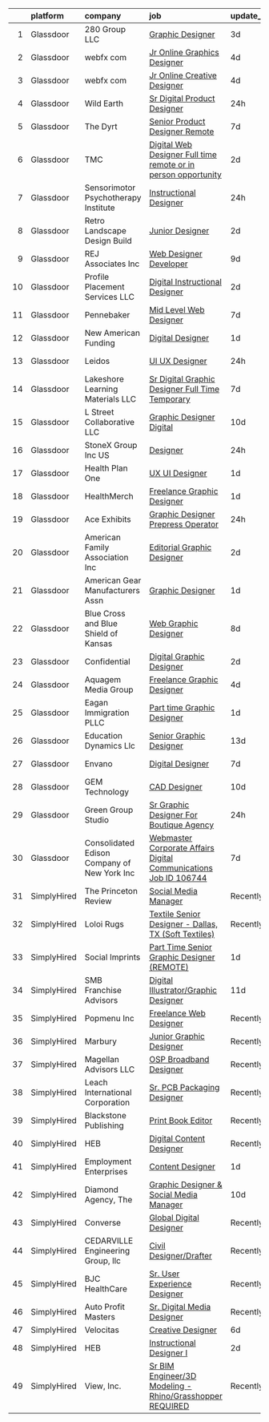 

|    | platform    | company                                      | job                                                                                                                                                                                                                                                                                                                                                                                                                                                                                                                                                                                                                                                                                                                                                                                                                                                                                                                                                                           | update_time   | location        |
|---:|:------------|:---------------------------------------------|:------------------------------------------------------------------------------------------------------------------------------------------------------------------------------------------------------------------------------------------------------------------------------------------------------------------------------------------------------------------------------------------------------------------------------------------------------------------------------------------------------------------------------------------------------------------------------------------------------------------------------------------------------------------------------------------------------------------------------------------------------------------------------------------------------------------------------------------------------------------------------------------------------------------------------------------------------------------------------|:--------------|:----------------|
|  1 | Glassdoor   | 280 Group LLC                                | [Graphic Designer](https://www.glassdoor.com/partner/jobListing.htm?pos=108&ao=1110586&s=58&guid=0000018205c3cfa2aa46149911f3a5ca&src=GD_JOB_AD&t=SR&vt=w&ea=1&cs=1_de9756dd&cb=1657954095453&jobListingId=1008000486432&cpc=AC285F3A3ECA6BB0&jrtk=3-0-1g82s7jv3j4id801-1g82s7jvkghp1800-8e0ca34653e8e05b--6NYlbfkN0A96WIVUs5SSd1e5sdPWOjBiMJz3fk-GTbl_X95fEr7N7_O7gG7yYqATSY5E6jF4LOAu-d1G5vqmQK5-aVG4tOej9c_eEuMuqH8C1GeeNW2KtJSJ31b6MoFFw5KM710vWFGSjvXW7I3OG-OwT4mnPnLIfvWCjlnumDR2ayBGhUSESBLxX0cWl5Bz0cpK3t8G0V0f8UY6HKa7P8zq9O4wCm5nCnSaFCxCGWCjntZmQKf79cTmolMx3aLAFXOvbQGFVTIJ92UyRm3mMWXj4d4xfhFO_b8jE0iXZn41k30c56-nb2P8dtDLJYLZn8VLf_PRQ5HRDILmiXUCLXgObd6xaEUB2T4kK9zgAL2CbRJDBT-lXMMas0sUzJlzFyQ3JwkapF2Hnm9SS0bKV6F-cwk3cq0NfB8jA9C2Hzldx37STSk_lY6J1rQI2aMUNaDl6FuKaCl6u07bQ9csSXD2Z5QS2AM7e_CY22qzmgcnHGbwI1bdhayTJij22hEYwGwhF8FFe4%3D)                                                                                                                     | 3d            | Remote          |
|  2 | Glassdoor   | webfx com                                    | [Jr  Online Graphics Designer](https://www.glassdoor.com/partner/jobListing.htm?pos=101&ao=1110586&s=58&guid=0000018205c3cfa2aa46149911f3a5ca&src=GD_JOB_AD&t=SR&vt=w&ea=1&cs=1_9b985806&cb=1657954095452&jobListingId=1007998523717&cpc=6F63F679962D6B30&jrtk=3-0-1g82s7jv3j4id801-1g82s7jvkghp1800-0814fcec81fa4ea1--6NYlbfkN0AA3uNcJ0aeXBAdVd1dUlJvZjHaUXbbC2QUFGJChoFW7xEU327m6es5fnmO4XFfQsEu0t33VvESdO8PaW8SAy26Pndec7TLQ0Xpn4lGQ1vX3YGcQutr7TKeJAkCB5X3vytUXP8x_-f9hEaRnBL523v01wQ2XPa7v4VBJvjftgSNU2DwBtazpZhOR3XG4_W4jVcCJaYOKyn7pwcibTlDoHHmbGGZUh_C9XzVGHDsVDbwmDdQuzO6YmfGdQTDd0VLSzVGCm_SzRgwvAv7TOfGlDi5sGwqfflOIcrre-Wmbj_8_g4vaZwN2fSozlfsp4y-VkTlwnRphO1OdB8xy6yaC78JQRb8VbwWUWK_wfgulraLu5QI-5Za-1mpl8ySavxC-zXFAi_GHeEdiyxvwwsgbfIYIPDaZDMRBx9t5Ru1koiRhPs9fvVexZyVcACD1RAAqAFPfkvbleXU7B6WrarfZC3WDvT2lD7kmxhHu0f5CfdCSoxfoEnKLJdy1vjhSmmQmGACKlJ25TeUIpG9LRiCH_vDvYZ7-XV-kbCAfeBU_xxgZWcu4mZIu-CEMbuCqHkIj5nqaKFCpNyGm4oCsAF2FH8t)                       | 4d            | Harrisburg, PA  |
|  3 | Glassdoor   | webfx com                                    | [Jr  Online Creative Designer](https://www.glassdoor.com/partner/jobListing.htm?pos=103&ao=1110586&s=58&guid=0000018205c3cfa2aa46149911f3a5ca&src=GD_JOB_AD&t=SR&vt=w&ea=1&cs=1_1359916f&cb=1657954095452&jobListingId=1007998523752&cpc=235F38378B0CF412&jrtk=3-0-1g82s7jv3j4id801-1g82s7jvkghp1800-e3a07e991e3ec309--6NYlbfkN0AA3uNcJ0aeXBAdVd1dUlJvZjHaUXbbC2QUFGJChoFW7xEU327m6es56oflZv-QfBizUJg4GGt5ywcxHip9vEFmnpvEvc6sXWg7ijt1_lVPhx0CSekweNqP21eod5xNQSR5Fy2hfkrfXdJbI2o6SRZK7DOllkYUDO-mEILuesP9HP5zjy-6AZOLt2uK8ykhXyq1gTTd6wznmnkOiIRJd_ZZzfxzDj6-jT6pLhusSeKE88BiTfU51szVF9js_2QWGyqRusL-TrSO1wr0cD1ZaeKiU3W_GVCbeTimtuilwCtZ7MIWntt-PzxFaXHtMmIs-g9D-XZr7pvHSRIr2K-v-2E6wRCv29Te_Kk-j5HRRkAq0NjtZv9urqsD_G0UjjWL0C7J-YDgkJjKhVVTgBnI9q6kW1LklRBwWeNWBNm6q_KsBvclJOS62fUSrEdHX_zDLeso9PBkiHwONkJc16SliBp6dLR6uKBDLqh_FLUAeLMzsB9zbUeJu4jGg34fcpwwVWGTAR9StGDgIcO479EyWe8g-d9UY4NbCSBXN8n7KDPJtsSItgxrcWasgf0XsquOPsI%3D)                                         | 4d            | Harrisburg, PA  |
|  4 | Glassdoor   | Wild Earth                                   | [Sr  Digital Product Designer](https://www.glassdoor.com/partner/jobListing.htm?pos=130&ao=1110586&s=58&guid=0000018205c3cfa2aa46149911f3a5ca&src=GD_JOB_AD&t=SR&vt=w&ea=1&cs=1_8228e0fb&cb=1657954095456&jobListingId=1008008529819&cpc=1FDE87803EF93CD3&jrtk=3-0-1g82s7jv3j4id801-1g82s7jvkghp1800-5fcc937785ae66c7--6NYlbfkN0CjpasPtEMbe8v_iwyIspkkFwqQhBBYXqUj6jyL773UmWnpWKGA8gRztVjUVpAK3IcZhInZoSrB3nNoNUS8mtmAJVSDPO9XVhC7C_WaRPnWLqdupphGrXxsJoHkj0dd49VpRjzgB74uugYkobKDZ18pFcgRi0UFWYCb7fJ1J9nivGcdy96yDAI1UNx0hyh3VRsS_gkkJB5NPICuleJ0x-l36osCEt8Bazj5u4_U5W1k2D_Yp-p2dL6L4Al_eRSToLzPBhS96o6NUdOvS_eHy9O8eypdyGM6OajfGvHs-TqLpw2ws5Kp1jNoSbvsSMc-voS6AyFtcysVnyLsMXYiMerZET9G---VsRJw_dfEpezKr1FzpDgYPDnCi1VsBYEayyDl4sgE-htor08bOwNus5HpCyTjwTf3bjoLeRxzUAcRja2S2u3sPYVDF2pz0hyfQjITOyQaEKIWKvmvBppBg-nb72e8cfohnNplWvdPBGhCjaH5FXsLIhi8RNwdD6tHvEzRh0HwnVOLJWHsGbenRDp5P6IQ6LLQ2Uw%3D)                                                                         | 24h           | Remote          |
|  5 | Glassdoor   | The Dyrt                                     | [Senior Product Designer  Remote ](https://www.glassdoor.com/partner/jobListing.htm?pos=113&ao=1110586&s=58&guid=0000018205c3cfa2aa46149911f3a5ca&src=GD_JOB_AD&t=SR&vt=w&cs=1_d64c1532&cb=1657954095454&jobListingId=1007993801701&cpc=D1AB73242940E063&jrtk=3-0-1g82s7jv3j4id801-1g82s7jvkghp1800-ff8db40d58b28bb0--6NYlbfkN0AFaGKiZr_kAHuZ3OrJZNHsT_4fdn-2K5hALt0VUNIML4GpwT2qT4mRuyNZ5SI8Za37YXflGnpTa52XuRjz7XO06ePHVyPwt-FjQMNsRvlvbM7LSkwoMIqUSyoyZoQVMfl3stPghp-zLEBGs2hBVKSMTVfT08Kq_UUJZk5Z2gPyInWhpixLaSzNNfZy1KSXHCtLDS3xBTkHvfyupbsw4OntSun_dTIc-DdyBa8hnuNm-v8f6EW7mylYfWIVkf9PRU3lvzyUJL22EkUQkOkubqNV7V7fb-pl6PE5PLCHPSkbCAZZpBaHLFZDEwGAS_67mXKT72ZZqgJROyUdAafD6R_XWnqH2VY7_36UCO967O8hBmbQ7wSA7-cjtvkFH9aDI4HA6GS3UV69aVqsNrlUZrK8JVKtITbemov3cg_dVo5oVwOSOoirIJCS8x6awGWSN23RRVRLa492p9TlD0Jbmipj1Parqn1KL1sXgE6AylqvT1PG6gMGz72KnR7U9HEmBpLo1c8kL1P9FMtEYjUwPllxSIRtaBhokx4%3D)                                                                          | 7d            | Remote          |
|  6 | Glassdoor   | TMC                                          | [Digital Web Designer   Full time remote or in person opportunity ](https://www.glassdoor.com/partner/jobListing.htm?pos=123&ao=1110586&s=58&guid=0000018205c3cfa2aa46149911f3a5ca&src=GD_JOB_AD&t=SR&vt=w&ea=1&cs=1_8b8cd162&cb=1657954095456&jobListingId=1008002937055&cpc=B101C867B3EF2D75&jrtk=3-0-1g82s7jv3j4id801-1g82s7jvkghp1800-a26bebdf1fb63f3d--6NYlbfkN0BplMsZ7EaIhGY7mYoBG98EI7b4UtQDV_xIzGnVofTarjH-XwNLMxjau36WeZZlqvPXURsZJw6N1TbFArSAJATZmDS0irV08MiWaJc8zHueBBJfkS69_gWiCqqj0e-4OJhmxLk7gTdA_7j0BcRCu7AWb1JkRS_NNaoF2J1DH56vcXkYkwlJaQnXnSopdw99Rz4KtX32G0kdec1rMgLzn_pVTbKx1clVSxNOXMWN8Hdb3_0_wivHGAwayWjcu977z8gJvM_Ds8RHw90_BTv7nlL6EmwgDMPq7AV1hHkyl_7LzqplxPYGhtVEW0jXoFHynJrSLvj2qjLhd9vQwe6bpHny_bA7FHKQCf7MGYLLWyqP80aWckNb0Rx9CZsQB_U_yn5SGmBrMMhzNA0g_hwwFBtra4BU4ZAuVIiEzkzQRiOaenpl7YbCDJc0iC1lMDtAZp3e7MID6sZmG6U-ULQgC5-Eng-jfwlEoE1z5MuMEwmhmqesfNQ7u0si)                                                                                  | 2d            | Connecticut     |
|  7 | Glassdoor   | Sensorimotor Psychotherapy Institute         | [Instructional Designer](https://www.glassdoor.com/partner/jobListing.htm?pos=128&ao=1110586&s=58&guid=0000018205c3cfa2aa46149911f3a5ca&src=GD_JOB_AD&t=SR&vt=w&ea=1&cs=1_d8c98409&cb=1657954095456&jobListingId=1008008333011&cpc=883DC43018083D9A&jrtk=3-0-1g82s7jv3j4id801-1g82s7jvkghp1800-6e07102b6f975ccd--6NYlbfkN0BxkLIcfe0oqaYINownie861a0BJtkzmJW-WyGv8J0JYLPI_pkCjhnMsUhoUXtoasG26cMlDiiyaIe9okRIv-06E0Ibk8N9glSVhe9b2ec0KYjdEj3ZGIxXcwTSaayWbkZL0s4ZlplEZ40Kxb6Exix5DLMLz2yCPDhqI91-pD10F7eECK3bZNCREH1AZYBtj8zwY9fWPA3Vta_ZBs4j6LtzjHzJDjXMWri1pEMLH9ijqHn2iVJuHFBfg9bnTlNmQvqR0zhQJKeVuWdYXMxJhlQzRGInubjDES7T-A2QUF90ZbWgt1yqPG-7QnR1xWrEHuRpmRfXgzkHRRXWVOcoeznhEjgRO7ItHZUlA2R2ulRkxk-NHpZPbRaNU-FhhN0YT7rSnTUUz6XJ-hbP7l3uxmvXCgpUixbfsJ5T3y0og_weZ9KwOgsNabdKgK5nnGUC6CyAR6qzdhi3ZMURdjb2KfD-QMVisrMGn90yU-Du-UsyUkwzTWT5VaOBu0W7lHWCdmlt7ly_NypR7A%3D%3D)                                                                                                 | 24h           | Remote          |
|  8 | Glassdoor   | Retro Landscape Design Build                 | [Junior Designer](https://www.glassdoor.com/partner/jobListing.htm?pos=125&ao=1110586&s=58&guid=0000018205c3cfa2aa46149911f3a5ca&src=GD_JOB_AD&t=SR&vt=w&ea=1&cs=1_9c2b9c3b&cb=1657954095456&jobListingId=1008003242619&cpc=81AAE51C33FDE227&jrtk=3-0-1g82s7jv3j4id801-1g82s7jvkghp1800-3b0dcb089654c5ef--6NYlbfkN0DsBOlmEAMqZtav1V1WKZO3RUElpafjggtWvxyDQ3xFSi-VzB5KdbXib4bfy16v_gNpMerDHeEJYKN-fDSKnmrzlpFqzDvYszSnxkYA0fuWJrlUkeCK3ri37FTkwM8N024P7m_6vLo1hqhbM-b3Rfi-oSFnecd92sl2x2Ji5FovexVjv2K3uvkyu-_anv6d3qZFA3Uyn5RuzhJt7KbMg1dWQXIDJLkKmuhPj2mBHqFjNwX1Y3-kUs3typ9tGzu_0qBELy0wh3kiKJgbSZbLJkMmyy2MOZ5V5Ot8BbD6yfW6BVqfZtvo2BRFxcQN6I66EhcBPKP265qJwA6iqspWRrwmAt9dxwACdGrXLRoC4zFAQdl7LBmFLctJ7Qe_05TzcO5DunkcF4ZffFbRzvvVx3Xs-nheIy8kA9lTdIbvDtKqXsCxk7BVV-ZHXcodyicKUQvGuKpOdXljhXzo2dVBRQfx345YuBkLZqOCiFtPpFaRY0-wRmXuVNgGne6WYtpyud0%3D)                                                                                                                      | 2d            | San Diego, CA   |
|  9 | Glassdoor   | REJ   Associates  Inc                        | [Web Designer Developer](https://www.glassdoor.com/partner/jobListing.htm?pos=107&ao=1110586&s=58&guid=0000018205c3cfa2aa46149911f3a5ca&src=GD_JOB_AD&t=SR&vt=w&ea=1&cs=1_38d0e0ca&cb=1657954095453&jobListingId=1007988000128&cpc=5B877AD962FD223B&jrtk=3-0-1g82s7jv3j4id801-1g82s7jvkghp1800-052e4508faa82851--6NYlbfkN0AF_bfm7gzr-f4HtFIOaurJ6VoJjpjfwwjpbPTStdJTja__rm5RFnvmIqP4IgP5Pe_UU-mMrW9psE_3WYuQ8Ej17TjZ_ZnA4Ef1kqQtaP5Yhw0aYQ7OXMBUsZ5R6ikwFO_ZxKqfT8jnjqHckvi7M8tWk6QVmuJpZbrDpHBnb4jmRTPIj_Jz4SB2BrQw7CZHbPg1qTrTxDniJRTTzrr2vxqIml9R1e0YsGb-ZPURhKk-G8rl3iyyOlCFzNnanNEn4CX7ObsxOjZDdSeJRHk3IZDrC1G9vlVI1xhho5F7ln9If1ZQgCoH2kWgBNO6P1OHFFUHVIS3Ivsbu3tSCEi7gFzMvn1Tegk_rQ4ATifImY8Rkfk6xfxeXa6jxOPVZWHhFSt8AWj-6t5_-n0aLlIJZ2a_szy_Z6GCDXoYBsCjb5lGBG8mX_EEpdvB0T0khuvwikd902n84b2Qw9u_JhLUzj77r2o9ZZuZTurO9fIcHQUe_uBlqNRPFxK_phIBS7oDAmg%3D)                                                                                                               | 9d            | Fort Meade, MD  |
| 10 | Glassdoor   | Profile Placement Services  LLC              | [Digital Instructional Designer](https://www.glassdoor.com/partner/jobListing.htm?pos=120&ao=1110586&s=58&guid=0000018205c3cfa2aa46149911f3a5ca&src=GD_JOB_AD&t=SR&vt=w&cs=1_23bfae86&cb=1657954095455&jobListingId=1008003138507&cpc=72B33A28935558B9&jrtk=3-0-1g82s7jv3j4id801-1g82s7jvkghp1800-0f4dccc4c7324613--6NYlbfkN0AB9QmTA0CCjNV0D_cA_rQfbQIKI-slyn3CIlmX3zDlnnooLjaoArZqjXIJKtppNx8RB8kFzjqeSzRFpd3YI4VitBaK3BJCoOgpXt06cFXR342onJG9yUmr-ZvSa_f8NuhDp9yS4OUAt3iGnioCJFeEZUfgzc39Ox0tQHC_Rz2anURQdn0OEYIkt7l2J0AsO0F3kH_ifpayZotDQjnM8LnyRkljGOL3fPeKaX8DSlJKGhiO9gYBwtyvatlLyo6hPD4jq1A_Is8TDkVLcgmZAas52ImO4tOVGmMOjZGiGh3K-5ZB30tXL6luCyWFQbBOApt7sjaj7FFbKaQ4L51fUGZ3yM0ak_3jIZBOQTl55JueDI7iz7YTQkAmmjBwkY1G3OunkkbmIlzZT16YPq4NuLb3zvKT3Y0LHOdZOamcucgqqNzAUOmlewBO8tLNo_weumC8To6thSHwHnPYomEZdYbHPQWqvG_2vIU4gXbaRoVv3NPlIFgPyrVTpUXsEKFaGcvLROPl748oMDLurjNnmEUZim0Toaqn9yLSauIK0KeTmteQb0puiXw4)                                                          | 2d            | Richmond, VA    |
| 11 | Glassdoor   | Pennebaker                                   | [Mid Level Web Designer](https://www.glassdoor.com/partner/jobListing.htm?pos=119&ao=1110586&s=58&guid=0000018205c3cfa2aa46149911f3a5ca&src=GD_JOB_AD&t=SR&vt=w&ea=1&cs=1_bef75463&cb=1657954095455&jobListingId=1007992914380&cpc=334ABAF5D42DC775&jrtk=3-0-1g82s7jv3j4id801-1g82s7jvkghp1800-09f7b357db24a266--6NYlbfkN0BqUN6ztqptJ5eG394UO-ZfSRZGZkbpPm3u73UixmBvBI1Y1JxWCCSi4WD6T2NB-2gugfCPeo8ZQOUqAEtz66ZCnIC6U5F0XJKr1Jox5VrclONP9b6iMFBTOy58yKslxi4PmsPGdNOFX2yyjFl7ZGxSjiZNk-UbmLbgopj7iYK_0fPO0KhQH2T9X9_seLYZZxRSP87HIjPb0w4j_SA4AZAMwG6wZuiG24r03tz6l-vIV-ldq3CieK1-b37LxZUilCdnhr3G1e7GqyQXH8x_u2OyY0k6Sv_zYZs6RtjbKIiRVYJXA-m8BU4Xub6D9Y7iSoceXC5dz7StxvqN6U1zxTM96kYuKrHFbakv3VoEYcfcQifQviO6fHZHj_K-uwsh6_MtaRoDSBqmk4xUXcFdkXfDK0rvOTvAGsw8aRVoCxjD8o30RFVy0qcf8kK9wgDeJ-uVjDNKTQSbJYxqakr2JW2eKwSvHFtAP0ZtVcKGfijyFrMA_vHDgWsL)                                                                                                                             | 7d            | Remote          |
| 12 | Glassdoor   | New American Funding                         | [Digital Designer](https://www.glassdoor.com/partner/jobListing.htm?pos=115&ao=1110586&s=58&guid=0000018205c3cfa2aa46149911f3a5ca&src=GD_JOB_AD&t=SR&vt=w&ea=1&cs=1_2a8681d5&cb=1657954095454&jobListingId=1008005604342&cpc=451933188B21919D&jrtk=3-0-1g82s7jv3j4id801-1g82s7jvkghp1800-96c3d0f824927e96--6NYlbfkN0C2BFb7Ub2YUp4strrym9V3pWtjyRKtgHKt_kMzkewmGGJEved23y_kY-GSZp2akmMrMXBnf0_sPdCtSd-PsOEUyt98Mi-sR6I7bW0HgmIbOmUMY25IRArly9j6Qd8Aune8lrTsZEYIa91ohUTgu9UT6t137nsGeEKm-lxKnQqZh_-my8GcKR-aODhCp_jwJzOX0mJ2SP_pMH21aJZWDusEEUoqi0QO47wOMv2zHXlPEuUQtmPLRxjIgJU1bHZypIruXdnL7zJvUdDTllCD09KM_R1y6QFDrEb4UqqN4IDXBOiFKCjIaavnzVWXLoP7QBzhoYOJXX82h1MqRh59hx5onhtUg249eJGZpxKAm20UuUf2kldmKAc6gvstxLD5lIDxPH4UUMsuE8OB5d_-O7Ns9CdIJuOszlzoTNEfb-g1FKyqLIRp4U5tOjMNykARVNdjUkdiVkRS2dDRqYspKOx9Jpg0RQYHp8twHJxkKO7T8XlsQ8NAWDl_gT_ZhtfCmsFuX03juns5hA%3D%3D)                                                                                                       | 1d            | Remote          |
| 13 | Glassdoor   | Leidos                                       | [UI UX Designer](https://www.glassdoor.com/partner/jobListing.htm?pos=106&ao=1110586&s=58&guid=0000018205c3cfa2aa46149911f3a5ca&src=GD_JOB_AD&t=SR&vt=w&cs=1_0fd44259&cb=1657954095453&jobListingId=1008008635571&cpc=10100C7693495614&jrtk=3-0-1g82s7jv3j4id801-1g82s7jvkghp1800-430d043c6de943a1--6NYlbfkN0CZUO70VSdYKA8PR3jfrSh5ljhqJhfDt0PzQCMubt8cRihWbmqO_-Ccw6DGinMZCyIGxm5B9meJqgfqBMy9w38AvyezkJPaV8PrJOFguXCLOdM6AJHhYCgGfxFR9mtCP0yFeqvoKs20vQQHiouqWfQwAkqX7LmI2dSZI5fDROic4MpXvD9CEDfg6JQbiuHGSE1jzP-Ce9NX0xqQF3BrF_XN7RhY8rDBq32EWLrxZpnu7zNgEDfNbvNAm4a-m1i4CWyVVC4wb0A4OTig1GPAoAjW2B0jPBX5B7QJaROdCk91wWvQIeT_H5fpCJ7gfivgNKPMuLWKcv_u35UoYS-Fm0g9SGhPQT7BFrHWaQcOtjkS0hK4WS9lq15qd-oElxDp9n5ybGp4opSYVedI1-qVdvscerR7tlCmC0DmezjFjFZZivd5umvd5xH5OJr71aGzQ4zYqCLu3RHjh2i0_8AqmNR455kp3m2CdC-CokzK0zVkftcLYYnWxjJMmRLjIhgkh6Elna-9fL4vfVU-K6LIOUaZXDHwLKXwRl-u8mho2ITdyvPyoGNMmFqoyTQlJiww5uR-3QmWDi7pPMQGkiP-tBnr2JpzmlEDafM16PGgt90vvQ%3D%3D)              | 24h           | Bethesda, MD    |
| 14 | Glassdoor   | Lakeshore Learning Materials  LLC            | [Sr  Digital Graphic Designer  Full Time  Temporary ](https://www.glassdoor.com/partner/jobListing.htm?pos=127&ao=1110586&s=58&guid=0000018205c3cfa2aa46149911f3a5ca&src=GD_JOB_AD&t=SR&vt=w&ea=1&cs=1_62ad1268&cb=1657954095456&jobListingId=1007993982642&cpc=AC285F3A3ECA6BB0&jrtk=3-0-1g82s7jv3j4id801-1g82s7jvkghp1800-a8216d9fdefc7e36--6NYlbfkN0BeFm8pbmROb9PyittrVgizWoeXcqcAHiHO7qzxPoD4P4NNlHze5-WscCpmqp888O1xZAUHX7ZLwN3mhOT22KuFLpjNCvDQ-2jhtISJS50kXtRi7Cg89Jp7gUIQQTp3Xg-emeDRS2SU7r_U_eiBUOuwsgWjsSLbTl0i2_awCGAox1Hzs2OJd090-uLX_xE96fsUvtJc-6BNVqo52FqE9BIeVcZKvToalRyIC4Oz8jU_KZ-iXLnsSIITSwgUpzdAIHcbddaTBKXS4tEPwS3lDQikqjIjrIq_EcEKEq8o7BMZ4zsfJEQRwclsQBwTLNG514dP3MSDx8-WQlueSl4LEtXtACS_wtI_DpHT_jWydcPC641hkxIdEmz1vcFaq8EWam1OPiVVDKqF2Hyd693lOjNFiItcPiz0sy9zPslhg-I79hZWB82z02_RcsXd2WefxsSnMMg0sWfNrfkMPW-5FJ5_N9cH9_llQdhwiUD9VvBcsGN_1gngNFoCm7OBmPEdPEpAh1xykKLw1Y08roEYAZXzAxI5aCsE9qeSqZpm3Y3OqsNNXXUnw6mE)                                | 7d            | Carson, CA      |
| 15 | Glassdoor   | L Street Collaborative  LLC                  | [Graphic Designer  Digital ](https://www.glassdoor.com/partner/jobListing.htm?pos=126&ao=1110586&s=58&guid=0000018205c3cfa2aa46149911f3a5ca&src=GD_JOB_AD&t=SR&vt=w&ea=1&cs=1_14c3fc67&cb=1657954095456&jobListingId=1007984922293&cpc=D3E44275D43A938E&jrtk=3-0-1g82s7jv3j4id801-1g82s7jvkghp1800-e008c5f9a780ddc6--6NYlbfkN0ADkUcZ07rqFDGuod4-e1MBdnZ9CHm7jetWlHz0bgrIMT2MrPjQIViUD0TSTa6LBoYkUcgsm8uM94J4LiPf7C8cJtKlqsHR1pkLFtg-eMQuuXRGiUM2oAbhcSv0px3ElfNmv5L-LZuqAfa5V79Fc2k21IQ2C9R9ev6Ph4fGhoWc0PbFfUrDHZKgw6iMpOrYwC4JSbWdYx9Gk7TDFcePkkJ5kAUEYw3XdBm7p5DFdLhduDYuIoTzcGUHy_3BTFD13GG59ED3a2eEyqwvDD8UbiR3mGY7luhleZr7xW7Slx42fpIc7JsGloTzLOIFkg5-R-FbDw_tZHYwnzRr9gXIdJGiV45qsE_Sg8qtTMj_45VICLbfDc__Vh5cQdMrQZh-rQmIpZ98OoxwYoBGaR0KibducNfzIjVak9HzauJ_hiBnDY5pPB0zNgIl5iWfFiPm8BYm7f0y36QuvXRqIZ8P-PaJjcj7QgRvz8M6otiedD71eK-5UwOLM1MADPs35__Jm-yp-8oE-LPKhg%3D%3D)                                                                                             | 10d           | Chicago, IL     |
| 16 | Glassdoor   | StoneX Group Inc  US                         | [Designer](https://www.glassdoor.com/partner/jobListing.htm?pos=102&ao=1110586&s=58&guid=0000018205c3cfa2aa46149911f3a5ca&src=GD_JOB_AD&t=SR&vt=w&cs=1_fea08d5f&cb=1657954095452&jobListingId=1008007366621&cpc=C159A350A118AA9B&jrtk=3-0-1g82s7jv3j4id801-1g82s7jvkghp1800-4778e83600432297--6NYlbfkN0BqEd8mKcsxVSLwRidLi-ap7Ff7gFSDy4wIMcyIZERRBLJc4cm9vnSAREG_ITkUyw4gIWKx3so3sV3Y0LRcEcFoy-qx_bS4PxiriGBubHgJdB5tV-ra3STuRoZPKS-tofg6NxPSfU4Dmm6xPiBHgtHW1WBRojqP-VSjvwjf5BEKlz6PDbhnTLBmJL-CbciBHcl8UCNZrUWpUNFqR5xqo9_CQwlTLF5_TZ9A-CVCXMnjaTAHt70V_RRIqx0zX3Gbm-1OuBWoI5u4JyXLWtSygXa_4iMIRTH-pAgXmb8B9XMot9iw6QEAq2S_YxNAIixaRrzQPty2twg6dV6LntsJSUFiDdSPuv02CvMPb8cuKAaw60P1JhGnHfB_tZWq82aTLTVxwzv4evAEP9IwUdHtaSgf3FkTnDTYVCqa3ywZiyQreq0jZcRg5qTsvad4YaLlnaKe7EP-6FtMqV0O8MWzdL03pU80RCsq7mRlkX89Cx2Yea2YxFa8V-TaBvLdVGF_2WFhjKzl0RUdWsQwVWzhkbK2SLbxU35uSHzg_39J4i4r4aIeKFsaDk4X)                                                                                | 24h           | Chicago, IL     |
| 17 | Glassdoor   | Health Plan One                              | [UX UI Designer](https://www.glassdoor.com/partner/jobListing.htm?pos=111&ao=1110586&s=58&guid=0000018205c3cfa2aa46149911f3a5ca&src=GD_JOB_AD&t=SR&vt=w&ea=1&cs=1_f2964544&cb=1657954095454&jobListingId=1008005874167&cpc=9BAD89CD83072753&jrtk=3-0-1g82s7jv3j4id801-1g82s7jvkghp1800-aeede90bb07bb2b3--6NYlbfkN0DdmIJs9WQFHyzlG5R82yDTpUAXZOr5MnAL0jkJ-sHSLr8m6fuu8cscbsaPNiEIAmhijhrptaQ9IzHqt6Mbl1iIT3Er659NQ7RV1p8JtVEDHSlPL7gxTesG9j0mN8fwWctZIAJJb-ep4R3qU6oxaOQwHmzIZ-0pqeet0N2w3X_QhakT0poylJYiwMRkr7eRG-T4Kgi-WlD_43G3i0GejtYT1H9acRZzJYh2h6fRGhNx8XF4ufC3AQe1O6VVjB5aYo_PtLuWJdxaAk4jIc000xYltzgxt9Hbbiug3-J0JGVQr1iNsB9EP67WD8eMY5loJsk8V4Rd6rVhjv89fDdVwcWaeKUHBSoNVQ7k5g5bjfOUyhTVGEhRnZC0I1XcK-FKKAa88kmu_wdhbSF2UPFvwYqS59ahwnwGugVW9-dpJ4De25IUAVx4snEaJPLLpk9AQXzFOelbErPb-NcXx7IySoUHXEzYxpQMmGqEXxgrWQq4W5ADSq3Btv8CBVS5Eqm1mzOafLzmlka2VA%3D%3D)                                                                                                         | 1d            | Trumbull, CT    |
| 18 | Glassdoor   | HealthMerch                                  | [Freelance Graphic Designer](https://www.glassdoor.com/partner/jobListing.htm?pos=118&ao=1110586&s=58&guid=0000018205c3cfa2aa46149911f3a5ca&src=GD_JOB_AD&t=SR&vt=w&ea=1&cs=1_83a32a61&cb=1657954095455&jobListingId=1008005751463&cpc=B076152010A3B66C&jrtk=3-0-1g82s7jv3j4id801-1g82s7jvkghp1800-d04551f9b2678583--6NYlbfkN0CJfBDSEeEc7eUnd5rVrn_aucFjVrvzgr_Il_-mepVEc-BLHCDOq-mgCmeFXAeYHsF02brgSvziQCU-GFCF8qBdIgZ04X2e8CQON-LG0-R62OPXwxprqx22bF7M5wxVJHq92As2CIT941S1gZZvlDWFP2MWM1HNHby7FZViwuXuOIwvH4DhgIfXsCY_sHGqok4aEbLJ6cTyOkXWUFLv4lTqcQVIeTNEYajMcJUfwaLtvGEPwXxkSWkEDWUEkY4au2AmXiz-p6HMle9l6SQbqz5O1x4toa_6eTLVTt3eVRcEq0TizY7TuA0U-zUlxJeToOtLbRbRzfUPVG35i9UNTYVvpwRGgGHai-SO5s9o7ckUlEMuTS23o3Jj_RJqH32IPoxNY7K_XSIqnl-w3xSNnS6EuvbWnK7YczW7OgraswlVLvQAbD2RZpx5rT_cClp12KFVWTfmDdbWe9CRqENfKJ_Kf_LL1j1vx5lrf3ibZvn7zoAKZ-zz1mzKZYlHWt-n5pYRyb9dHxmKzw%3D%3D)                                                                                             | 1d            | Miami, FL       |
| 19 | Glassdoor   | Ace Exhibits                                 | [Graphic Designer Prepress Operator](https://www.glassdoor.com/partner/jobListing.htm?pos=124&ao=1110586&s=58&guid=0000018205c3cfa2aa46149911f3a5ca&src=GD_JOB_AD&t=SR&vt=w&ea=1&cs=1_f42c9336&cb=1657954095456&jobListingId=1008008594056&cpc=C5F9C09AE97B3D2F&jrtk=3-0-1g82s7jv3j4id801-1g82s7jvkghp1800-bac639ecf0666d7c--6NYlbfkN0BiNnZSNPbDVrmTsepk34Ep-QVytcRG9gbhBFFK7vKwXgEXCkzgZK7xcOXVMlr0unYDQUyXd8Kh7CNUuICd0qN5hGoaj2NBVJeD8Tb2RFSqw4uN7lFSCDAhRvP0MqvHSmLuE59kZ0kOl0BVRGTEkfIkJ4EWnVtMhdyfE5pECkNTWNgJSjdGYJqweij5pX9FJ6POBmmJ1WbR9dQWjtqwu-5uJc8_vs_MAB6N5L1BDSEqADSQX8C5PN_7RW9PjHI4PpI6W6qZGY-WQdJ8FOXOKIENERQFMFXw3fRFV0lBeQuPHc4AMm_vYPDRCOssyEYAI0DCxLWWoAKNbfFq4eC5r7tjkqjzZ4LT48T3WEkrmf4xiTtLK4k2hmi3YLoS3rl91ZLF0lz8ptkOEvir3w_-q59YmL6L4g3HmfFui4E1BtBAHRyT_sNbQoQQgEMCiFcrlzdORLvnOFN-ZZGAMmb0tWQOszp-i9QjwxgG7uYWhxBDukbSIPQwrUpE93Xj99BUY0c%3D)                                                                                                   | 24h           | Remote          |
| 20 | Glassdoor   | American Family Association  Inc             | [Editorial Graphic Designer](https://www.glassdoor.com/partner/jobListing.htm?pos=129&ao=1110586&s=58&guid=0000018205c3cfa2aa46149911f3a5ca&src=GD_JOB_AD&t=SR&vt=w&ea=1&cs=1_a9f06f6a&cb=1657954095456&jobListingId=1008002777196&cpc=C63BD00756FD6F58&jrtk=3-0-1g82s7jv3j4id801-1g82s7jvkghp1800-95685df83a1c4b14--6NYlbfkN0D_KRozbKJx95I3LRYgbj09bqBDFeyQG4s8tCOB31p2DOShtuUacy9WMweZvEQrzGJ3lgdpPf4xbPKpWM8ZL63OESU4RNIWvmO32Davqhmw-bZIVAc4Ue3HDY5gBAFc8OyzgouVdVN9wbasWD-RsF0Ij_xGYd4gDxVfzrbkmPAkhJXWE51dCxxuzXZYCJPWruIBz4XEwreijF6tTdIYNqcxkCBxCC06tep_GujMq60-_0fCe-2uk4yWqyZp2eFWp8HAAuoi11cyvYMznifgqwDLqFUca3RgWfU1y9xv2Ejgn0kenXXYJBrfHjXzbDFntT8Yj-I_pDSwVoNTjH9trbEXuSKd1yo0pUne3AYYIAwvlVygSNZLPntZQjDyuATGfi5MgqsuNxcbLWmnar_i2YzWBKSZnqYrT4Imzx0VgykqqY5Ry6S8Z94yD_yy0z4KbTAMJtm2PVkl3jbJdWAAHthVpbSob_K21eT3gcBICek5KAkqKq5ygvn2HMUwdd99kSQ%3D)                                                                                                           | 2d            | Tupelo, MS      |
| 21 | Glassdoor   | American Gear Manufacturers Assn             | [Graphic Designer](https://www.glassdoor.com/partner/jobListing.htm?pos=112&ao=1110586&s=58&guid=0000018205c3cfa2aa46149911f3a5ca&src=GD_JOB_AD&t=SR&vt=w&ea=1&cs=1_c143c7d2&cb=1657954095454&jobListingId=1008005359415&cpc=155EB9D5185558AF&jrtk=3-0-1g82s7jv3j4id801-1g82s7jvkghp1800-7e6666bedbe5527c--6NYlbfkN0DygFkbP1ACuiISjZnzkUKSydmzg9lsGeqXrB9uXLChk-M-84XLu-9lR5mlF_wm4BK6apvpG4NfWBacdyZQmwXHqIb3Wkg56j81cCCn8INgHpM8xwAyyddPldruS3kpINmqve8fHhbvTEmfpMG-pw1MZ6ZNnQzqwIwOK98mOUSZ467RCn-N56cht-ukOPoHchvFIMj5pO9k4YOLcSyk6R82XKe7NKBuvQ3KAvNYJgvSb1jyKRRfpuVs0eHsw9D97w9LMPcOEJOVrsBy7YsNa7VUTzDbpL4UfUgnhhF25ot0qGy6xZblGM2it3uHjJr4YuKSlp8_RjiBoXxJuN1IIes0UF4oPM4QcVqPY7butXpIB5ydywrJ7qwDnVrI6j6jHE7f0bbHxEE7ItBhQYlpnTpBlM27njWUTtPo75RWLzBOk8Baqp5lJ25F9yxaOipcUIFPN352M_Fwv5fvTYIsehqz7kSApOe3mtXo4Ro7Zg-f9iVjhw_qsXmg7X1RYZ13t5Y%3D)                                                                                                                     | 1d            | Remote          |
| 22 | Glassdoor   | Blue Cross and Blue Shield of Kansas         | [Web   Graphic Designer](https://www.glassdoor.com/partner/jobListing.htm?pos=104&ao=1110586&s=58&guid=0000018205c3cfa2aa46149911f3a5ca&src=GD_JOB_AD&t=SR&vt=w&cs=1_c31f8534&cb=1657954095452&jobListingId=1007990691312&cpc=95727D28359A3DAF&jrtk=3-0-1g82s7jv3j4id801-1g82s7jvkghp1800-a646a3c5cc0d5ebb--6NYlbfkN0C0fM3cAMPIJxx2YJu0-54AUzYyvdboEQAVt4G_xOBTWEOaDebnHlkXFTc2Kq0ZccTKs_m4kr2IGIqRKB-1jaqsIt8-Q80KNCB6stC69y0_zLiFe1CnqDWQFScQ-vNNv8K_7ON31hz0iQWH5w9u6c6B-QGCtvlm6wmT8QXnqjnMIIr0mVjaFdRkGhfssy8EQV2tVa1CNNzt1DbJ1AHdhg7lk8uf5Qa5iS_kmQEMSjfI3xQVlDtcOzByZsb0ajKpw6tQB7OlOh8C_DVx5hs4ccy2cnZbJ33kQDe3IXUcbUtfZNr1PEut6gCdl8vFJ8M1yDzCqe46JFOGMdDcp4nbxJKF8l2odOjhZ90urC2Nn_1lGguB8Wv1r99SXq_WFVyIBFrhBIJjvCGs5N3EZnLQOlIxVJg9CeVR03TfO4OjNJLABC13L3fFnNSGFOAiJ3q3D5ef-hPUPgV9oIR_vnd6Xl_sto5Qn1eNoQsxEwIaFb8_Xlvgai6VS1xfR-26aIoLCWkTOxPhZ4gs7VR1ea7ORWLW4EAljiUdf7rjW7G9qnbBl5PA8PO8UzCUQSSioQEOvlke27dmsIaF0bFknYZs0YvW)                                  | 8d            | Topeka, KS      |
| 23 | Glassdoor   | Confidential                                 | [Digital Graphic Designer](https://www.glassdoor.com/partner/jobListing.htm?pos=114&ao=1110586&s=58&guid=0000018205c3cfa2aa46149911f3a5ca&src=GD_JOB_AD&t=SR&vt=w&ea=1&cs=1_0126dbe1&cb=1657954095454&jobListingId=1008002363986&cpc=451933188B21919D&jrtk=3-0-1g82s7jv3j4id801-1g82s7jvkghp1800-ed6e22a3ef159d9c--6NYlbfkN0ALlVE48MWrgt2d0mHJVX740zmIEL60xmbxF1imK6ySVLMdwBxdYI_M1SIx2rEYDJiVn5DB5dzTaxocxPh-pSRa7VexBf6b9rh-hHR4pjNxbFNzNUpC6qMMdxmwAdwad6HOiiklmgQctJGcMjM_11nBLjhYyMfceBaOvS_RUvyt6axOXClUtcr0N7wBGihnmmO3klzt3jMIu4JCI-Ler6vDk6pBLASX4QrHfasLcsac1D1cc_lMSpXn4wZdPQ1JLfopVgvRo9dUW_QCFZusa29d5Zxjf8KM-1PRHg940dQW3LtBmeglYkHMDIj0MiWSuFGqQeI2HmoaONuDYyk6-BzDkRHWjnHzDmUjKrpEE5WH19cotShsGrAaEue0sE1NAv7E9TKMEdbVDN_6u4K-vXWRkgBkifzYc0U34ND0HB6qCIaVakvbMzo5DB8gwoNSeml_BeXdyky3-NDZxu7ttheGEtHRIJQlAXd3ClLNsS20k3KfxP0RtCE5aa8zMhUf0lk%3D)                                                                                                             | 2d            | Fairfax, VA     |
| 24 | Glassdoor   | Aquagem Media Group                          | [Freelance Graphic Designer](https://www.glassdoor.com/partner/jobListing.htm?pos=109&ao=1110586&s=58&guid=0000018205c3cfa2aa46149911f3a5ca&src=GD_JOB_AD&t=SR&vt=w&ea=1&cs=1_4efac51d&cb=1657954095453&jobListingId=1007997764191&cpc=8795CF9063CD573D&jrtk=3-0-1g82s7jv3j4id801-1g82s7jvkghp1800-4d2ebfee1366db9c--6NYlbfkN0B77_YC1ejH0LARr0gp97391Yy-TxGeqGyDyozsWtoFq9ZzXKVwNAMSh-0H-d8B6y-JMNg478dgS_EFxLQkcC0AR7XcPLpj2GLpx5-vSU0lZW1E1EjVYHQ7_aX-_DxG2gjY-MmmjSMVqG21zx0Or1c9fsnWdtnAVM0BvkcaXuyhDiOkSGcRDg_6oGk-XpsOGOLmq6hN6Mgf7xW2lZ3VRunt_GtRgq0sINoao5r7VjsWgoyF-BIcfc3X92mDXtrv4qhpucGyheH1p9E_Ut1vFELQHPavlHQTe0jfVQKrFIzgRU93HQbmHs2a22s_3uMRj6uR1BrkFRUFSEvmkHOkXnTPET4HV9jZUnJkYn6hEI2d5jBDlffD2OlkXc3F590RvghJRg4QuxHfgI10Otxn6XS1OCjlKaqQrgDZ52NZMR56DKvbiGQKf0-y3LeiyYZJvGfz2RuxsWCiRnfR5LVQAPUi6ane0KImsqZqBzJE7aWihYzS8_UxDj0AAwvAf11JaF4%3D)                                                                                                           | 4d            | Remote          |
| 25 | Glassdoor   | Eagan Immigration PLLC                       | [Part time Graphic Designer](https://www.glassdoor.com/partner/jobListing.htm?pos=117&ao=1110586&s=58&guid=0000018205c3cfa2aa46149911f3a5ca&src=GD_JOB_AD&t=SR&vt=w&ea=1&cs=1_4ef0f56f&cb=1657954095455&jobListingId=1008005576653&cpc=C4A69CCDBB3B9599&jrtk=3-0-1g82s7jv3j4id801-1g82s7jvkghp1800-ffb64c6432a15975--6NYlbfkN0Buln86G4cHs0EC-FAsLh6IU2Ro-7FSZk9LVJ1OxKyEEs35VxL3d-j6TnaBeQMVpG6KOB0XooWEK2BCHlfLITqaT1CI0B00RRy1M_J4Bq4Qy8geNw0oJT1vI7nlt1nIh_2_foYNpRNpyv2j1tEvO_TQKcxZO28Jg0kp_Gflnw7NRdoDpy0-ierb1ZJb0dqSp8izrrNMXrDkCP94gB92uvk5NChpmfd7jSmWSzQ3k4md0PJgz6xoKAlHq9kKZ6XBMqc7OvT4zLxFizvC0E1tw1MrW63u6srkkOtwY5G3qozXEGMqIct79O3g0_gbPTqrYTjZItEOiDHfKmAuyOAIU7FlgN8Z9WkBoHm7jbV9bZD8BqrOpY5cC5pFnCei4gHnyeFv0dGN4cMFzBoKwTYYP1UHe0CD7J3BMKwT9epuECinyEAbyqPRS-_p1jhZpSvQd5tWu7rkNTUhoqrjfQ8GVlzVfLY6eScUhwmTwfgb31AHb6nOSAOu-peJuU8PwkW7Jns%3D)                                                                                                           | 1d            | Remote          |
| 26 | Glassdoor   | Education Dynamics Llc                       | [Senior Graphic Designer](https://www.glassdoor.com/partner/jobListing.htm?pos=122&ao=1110586&s=58&guid=0000018205c3cfa2aa46149911f3a5ca&src=GD_JOB_AD&t=SR&vt=w&cs=1_4831e483&cb=1657954095455&jobListingId=1007978804793&cpc=FD1C1DA32C38CFA7&jrtk=3-0-1g82s7jv3j4id801-1g82s7jvkghp1800-0e18b2060813079b--6NYlbfkN0Dtahjid_k1maPR8Uq8ZOfdwDAF0TanZFG__VSd_-sjnf9j5ttr_S3DctbCj1q8FQtjpXdYEUYwacX8I7KkRF4Ucnoi-jciD-JbNP-LbC-H-pFHpq85QZQXUecyyJ7HkbdzG20lXI-mYY6sF2rAMTldy0k6e5gDsLiUE6kJglixL_jQuKRw17K1L5D1DxJyGfDCyBhJkGsKqaOOIY2_V3EiXjlH-ztTX3K_1p4uaJoEsXWsCAuJs67QqNJC_QXFME36E_ht0YzzJvIPTUxkQVJVdvvh8RXlL6uzQfy3p6RpQ8BASeo34TQ_NBuIVeqwTZ9f2pQICVtuX68CG6SKQuW1fG_kP559DkX02wwBGNvz42VyRqImrzXOiHQ13G7d6GbQ6Q8RvzR5odKC6sc-Ler8AKK4miVAolZ_GYthTI3lGpcYz5TkaCZVVl64SygkUSW_ivXyel0XWn0EeNpf5_r7BRyZibxhLjL8F9TqhxFGgIthYatg_YQJii7O2J-CRj_oeNHUyfpJSfa5nKuddm8dUNU-7E2aiO-PwrkjPizsh1mQaDeS9AeJGJpms5zMcsEf2MrNuV855En2qzDhVOh48aZ21hxmYtNr3YwQTlkXzwUq9ckv7pLb) | 13d           | Remote          |
| 27 | Glassdoor   | Envano                                       | [Digital Designer](https://www.glassdoor.com/partner/jobListing.htm?pos=116&ao=1110586&s=58&guid=0000018205c3cfa2aa46149911f3a5ca&src=GD_JOB_AD&t=SR&vt=w&ea=1&cs=1_0310655f&cb=1657954095455&jobListingId=1007993204177&cpc=619322B613A5457C&jrtk=3-0-1g82s7jv3j4id801-1g82s7jvkghp1800-172fe633b87b7a3f--6NYlbfkN0A6SEPA0oo19F7urbcMd9ffGBJoCGMMG6NttwjNpEa_fL_9mN1COmEP_5q_Ez3UiYSJdB936fs9Zqv4wg882pqaJpczQ1lD1udgzWTu1Q3E1JdYx7BYOI8-kAl46Bqkur7h82mgVG3yfFsH21kipaohYChU3na-v0XWTWBMvrWFxdXQJPa5YBjSPmkBj1n-l8EdXJaXAMyJz4Vwxy2vlXPoXjCVuUzsaCQjP4M49FO-hYL3Z4t4cwL025XHHyyGUJVozEd80kS0aA083lLIWvJ57f6AjstRJ7o-j1pUX1bI_T32oZ1tUP5NLvbr53bkYlRBAWNp4nIIBk___MqcWojqAbtYRjdfGfZmsk_gLruaKut-YQVYjzTuO-LXZed3Mdj8cpJIzbEXoVSir3ODb10ZnU_jXlPxYe1gjXG5U5c72hGRj2tg0ZhIXejIXH2BMWHDCQlPAdU1Zv2cOcUsD18ymrjH5VQYMxDQcuAJyAHmRpV_zW_DmPpbU20VWYwCzN8%3D)                                                                                                                     | 7d            | Green Bay, WI   |
| 28 | Glassdoor   | GEM Technology                               | [CAD Designer](https://www.glassdoor.com/partner/jobListing.htm?pos=121&ao=1110586&s=58&guid=0000018205c3cfa2aa46149911f3a5ca&src=GD_JOB_AD&t=SR&vt=w&ea=1&cs=1_804adec3&cb=1657954095455&jobListingId=1007984812731&cpc=AB6E7ED505984E67&jrtk=3-0-1g82s7jv3j4id801-1g82s7jvkghp1800-bd7d52c35ee6e9be--6NYlbfkN0DlcaguI4sweZRKJTadbViwUmuipadyC1IVR7LlJxAnY3ZOe5e_slvkrj--CbdG1yGhiHAnmnE6MmiVRcIyrgSFucHCnpg3aiQUVOiBSwymqoQ9lFkmAirctWJGZ3qnUaJrl9w9iL1ThWFBvGh029x3hXJJKMos4BX-u6YqabtcbZaw9iY0gCLAxPgadHGR5TJRzk_QygPKTbAP7jCh7ocjFT6aY02QyUbr3vF1AyEzD7paDvPSyo4YOjV8E-g4kloe1sJ7QAmjqbLLmjt4DfgeEYiKUMisbcNDJ7xnad-P5gP5dZzqF71_fc6zC3wGnStVpo-dR5MNZjL3dO7XKKSTkETxrmkAxWrN9qTm3dDiOowBl6cduOVlfQbiXMgNkJb8n2Qx_P9XCiK9RR-HboBeEjolksyIH_kgoqIjhNurh1bngxPqogxzidEOUXhMbml7yrKIYNZTbOTTRam1qnO4JnRLKJUZn2JHEv0EqkkO4shVvQJm3eHDZBuSLQVauTQ%3D)                                                                                                                         | 10d           | Oak Ridge, TN   |
| 29 | Glassdoor   | Green Group Studio                           | [Sr  Graphic Designer For Boutique Agency](https://www.glassdoor.com/partner/jobListing.htm?pos=110&ao=1110586&s=58&guid=0000018205c3cfa2aa46149911f3a5ca&src=GD_JOB_AD&t=SR&vt=w&ea=1&cs=1_eb787b24&cb=1657954095454&jobListingId=1008008110673&cpc=BAB9AA3F436D8911&jrtk=3-0-1g82s7jv3j4id801-1g82s7jvkghp1800-c667422f7bad1140--6NYlbfkN0BAn-qYV6DcxkqMoWPw6QtAfO03ZKaOhKTFmMTi6iELH5MNQzM3Ua1fm2pvrqlQzXEduxJrYbSb4ZJETfqTQN-X8ShVH9YtSURQnFaKC3QbuAhMIxKErALw3bXpTCvRugsifP9PGsZVNab31FwcMLYh_0STKcnNYLEzUL1nsTEz_Nl02M2reHSwj6KQBTsndNj47qj7zfpPD1g0u6XBkFF289xTUxIh1nOMxEmd3dI__FtSPfpQWNmo65aM57VhgL_gZ6Z1gTHDLOLdC071GDUCRyyP4eT6CNiWTiNzmqDDOw0FbhNvzWJDoPUxmpVdJg4ZBrVzkO7fJHcRuUgE9GwHTGEjJ8zeDVLJRVp9rQ336ZfcPO0qEf4mY4kgkGiGJxyOZD0Ch90_2pEu7TTe3Lub1nlVpYN2Enes3DGUIUtRLXeESeAz3xeYtRgjHgVMA5a42FgUyeadH71NmxmGDgrz5CQ7JwvGO5Pa1JRlv2eP1gkUefbrG6pvjMjqzAiW8Gk%3D)                                                                                             | 24h           | Remote          |
| 30 | Glassdoor   | Consolidated Edison Company of New York  Inc | [Webmaster  Corporate Affairs Digital Communications Job ID  106744](https://www.glassdoor.com/partner/jobListing.htm?pos=105&ao=1110586&s=58&guid=0000018205c3cfa2aa46149911f3a5ca&src=GD_JOB_AD&t=SR&vt=w&ea=1&cs=1_b8de89b8&cb=1657954095453&jobListingId=1007992531178&cpc=0C1A14C72F2C651E&jrtk=3-0-1g82s7jv3j4id801-1g82s7jvkghp1800-61243dc3bc80d09d--6NYlbfkN0DAGtXxJq4ifnMqGPxfLFKEBklv6ysVHPdhOHnfUGcu7gb8r8ggcmCZ-8VvbWisCXkLo4fnVpxvfu5FtQcBf4_1svyjZdgVDZ916k1WmTtLUmG-83BphqwOFbkQWJiV7I_qTbFKK3eYw_13JhTVD_GTHgXBYKC6WrpW8MusSrpFCroyeQW1SDWcXiS557ImQKps7ksn8fILZ7G_9FwIKR8lTS7lO2LkHVRdnzBDPO30zAY_hjz6DbCenOoSWD2LpjlKfl8fMfEEwzqFdsoFlpT3nW-q2qkNKa9hUe5t42biJHxiJp3ven-YLNC5t_23IduWz3LDopdiMj27PYTUBX_4MY9sTgq02CU9d_1tvJ3NFOWnuLdAJCNGAA1Hm5RzjU9Bt5nTHdXL-CppNdMTkfi4obWW0NBoVPtvQnZOiDn9fRJbGEPf7F-WCUJMBdw11-lEik9LBxuIBP3oaQYTca7hcl3MCtOvNYHy1OhX2GTzKpnDqI5nHET-SMdjLnHr6rPcNH9hWAqEmOUhV687TDPXXcUqQkQPwC-bbSluvs6DpfBarX7rFxXO)                 | 7d            | New York, NY    |
| 31 | SimplyHired | The Princeton Review                         | [Social Media Manager](https://www.simplyhired.com/job/QjHhRx3bt_9j40rxau5idxFpzWL8vMe61rB--J-TshF8hShTghvdtA?q=digital+designer)                                                                                                                                                                                                                                                                                                                                                                                                                                                                                                                                                                                                                                                                                                                                                                                                                                             | Recently      | Remote          |
| 32 | SimplyHired | Loloi Rugs                                   | [Textile Senior Designer - Dallas, TX (Soft Textiles)](https://www.simplyhired.com/job/nx27XuJuawNUKklr2BH9bkRMWy83nmOgqDL9KzV7Zq9Zh_AJEGk41w?q=digital+designer)                                                                                                                                                                                                                                                                                                                                                                                                                                                                                                                                                                                                                                                                                                                                                                                                             | Recently      | Dallas, TX      |
| 33 | SimplyHired | Social Imprints                              | [Part Time Senior Graphic Designer (REMOTE)](https://www.simplyhired.com/job/tIPn-xge2vjwTSS4ZrsN2W-EcvrxoUAPTNAT5Z-xgwv6IQkx-4qcbA?q=digital+designer)                                                                                                                                                                                                                                                                                                                                                                                                                                                                                                                                                                                                                                                                                                                                                                                                                       | 1d            | Remote          |
| 34 | SimplyHired | SMB Franchise Advisors                       | [Digital Illustrator/Graphic Designer](https://www.simplyhired.com/job/8losub6_ILil13F0GnS6wgsyADSZ3qbqZG9ugB3tD5jYP4yUi78zsA?q=digital+designer)                                                                                                                                                                                                                                                                                                                                                                                                                                                                                                                                                                                                                                                                                                                                                                                                                             | 11d           | Remote          |
| 35 | SimplyHired | Popmenu Inc                                  | [Freelance Web Designer](https://www.simplyhired.com/job/EaET-5mh7AeFzrQ0rIjszZM8aItHq5ho1ji1ylho5X9wGZDxuNn0zw?q=digital+designer)                                                                                                                                                                                                                                                                                                                                                                                                                                                                                                                                                                                                                                                                                                                                                                                                                                           | Recently      | Remote          |
| 36 | SimplyHired | Marbury                                      | [Junior Graphic Designer](https://www.simplyhired.com/job/MH8gQthZdwZl4mhAOI5f9bItaWa8oPpv_aqPrn1pKm0Dzb0oAGGYEA?q=digital+designer)                                                                                                                                                                                                                                                                                                                                                                                                                                                                                                                                                                                                                                                                                                                                                                                                                                          | Recently      | Remote          |
| 37 | SimplyHired | Magellan Advisors LLC                        | [OSP Broadband Designer](https://www.simplyhired.com/job/ciuxo51gbko7GffD52DKo4UpAg6AQGeZqyURjzVjvA0YPEL1oa4Oqg?q=digital+designer)                                                                                                                                                                                                                                                                                                                                                                                                                                                                                                                                                                                                                                                                                                                                                                                                                                           | Recently      | Kansas City, MO |
| 38 | SimplyHired | Leach International Corporation              | [Sr. PCB Packaging Designer](https://www.simplyhired.com/job/CY_L3ifU6jHJIruCEt2By_gDJBLASOEM4rp4V4wOYWCvOYRfJANygg?q=digital+designer)                                                                                                                                                                                                                                                                                                                                                                                                                                                                                                                                                                                                                                                                                                                                                                                                                                       | Recently      | Buena Park, CA  |
| 39 | SimplyHired | Blackstone Publishing                        | [Print Book Editor](https://www.simplyhired.com/job/DIPwV1BD7q635DBaw1W08gZvM2zMtZ6tkW-U1x3OQn9hUgunjcUoZw?q=digital+designer)                                                                                                                                                                                                                                                                                                                                                                                                                                                                                                                                                                                                                                                                                                                                                                                                                                                | Recently      | Remote          |
| 40 | SimplyHired | HEB                                          | [Digital Content Designer](https://www.simplyhired.com/job/7LyOOoDbC87fWLd7WGOrk3Gjsp--WdINRbLbBqfHVe6Bcaxg2RX6hw?q=digital+designer)                                                                                                                                                                                                                                                                                                                                                                                                                                                                                                                                                                                                                                                                                                                                                                                                                                         | Recently      | San Antonio, TX |
| 41 | SimplyHired | Employment Enterprises                       | [Content Designer](https://www.simplyhired.com/job/-4TzRdYlilT-cf4SU_JVKJizkz-OtcW15vUI7hsEu4ibDXCPTtlyIQ?q=digital+designer)                                                                                                                                                                                                                                                                                                                                                                                                                                                                                                                                                                                                                                                                                                                                                                                                                                                 | 1d            | Remote          |
| 42 | SimplyHired | Diamond Agency, The                          | [Graphic Designer & Social Media Manager](https://www.simplyhired.com/job/zeSS6SM2FrAEZ8IkSKgBbsWE_UtAJKVr3UdxZRkK_PErMsF8ikheDg?q=digital+designer)                                                                                                                                                                                                                                                                                                                                                                                                                                                                                                                                                                                                                                                                                                                                                                                                                          | 10d           | El Dorado, AR   |
| 43 | SimplyHired | Converse                                     | [Global Digital Designer](https://www.simplyhired.com/job/47mncEizJUk4cKUoDv3cQSPpJzmv-dyPo5KyjsWkZGmXiFnx676iiw?q=digital+designer)                                                                                                                                                                                                                                                                                                                                                                                                                                                                                                                                                                                                                                                                                                                                                                                                                                          | Recently      | Boston, MA      |
| 44 | SimplyHired | CEDARVILLE Engineering Group, llc            | [Civil Designer/Drafter](https://www.simplyhired.com/job/F-uPh9EbfxhihL0wRu7T8sW93ur_0H2InZ4loK1vspYPCjQw4lDRyA?q=digital+designer)                                                                                                                                                                                                                                                                                                                                                                                                                                                                                                                                                                                                                                                                                                                                                                                                                                           | Recently      | Pottstown, PA   |
| 45 | SimplyHired | BJC HealthCare                               | [Sr. User Experience Designer](https://www.simplyhired.com/job/LQirdqHCF_5MSfs5BTyeAwNFJZRzotMXVUZv74w9iXWxvrIQxCLo-w?q=digital+designer)                                                                                                                                                                                                                                                                                                                                                                                                                                                                                                                                                                                                                                                                                                                                                                                                                                     | Recently      | St. Louis, MO   |
| 46 | SimplyHired | Auto Profit Masters                          | [Sr. Digital Media Designer](https://www.simplyhired.com/job/9UQfh1p558RdO_uM8_28SHexgv17MFg5hNd5cEXFB4KD3ECcbjCoGQ?q=digital+designer)                                                                                                                                                                                                                                                                                                                                                                                                                                                                                                                                                                                                                                                                                                                                                                                                                                       | Recently      | Littleton, CO   |
| 47 | SimplyHired | Velocitas                                    | [Creative Designer](https://www.simplyhired.com/job/BLtwQ3dRGaZJf8mN5X7d7ry3a2llJV8Z0ePYxRJzJj7VeJX4YYpcSA?q=digital+designer)                                                                                                                                                                                                                                                                                                                                                                                                                                                                                                                                                                                                                                                                                                                                                                                                                                                | 6d            | Remote          |
| 48 | SimplyHired | HEB                                          | [Instructional Designer I](https://www.simplyhired.com/job/JPrmRLEQp0p9YS4sjIvsTS4lALrGYtEXpm-NUelpKs16Ed1_LZUH8g?q=digital+designer)                                                                                                                                                                                                                                                                                                                                                                                                                                                                                                                                                                                                                                                                                                                                                                                                                                         | 2d            | San Antonio, TX |
| 49 | SimplyHired | View, Inc.                                   | [Sr BIM Engineer/3D Modeling - Rhino/Grasshopper REQUIRED](https://www.simplyhired.com/job/r-EMDI_VtGPS56wqXDwIvVVf9Wc0_fV24JlkHogXp_SHsFRKSxtw7Q?q=digital+designer)                                                                                                                                                                                                                                                                                                                                                                                                                                                                                                                                                                                                                                                                                                                                                                                                         | Recently      | Milpitas, CA    |